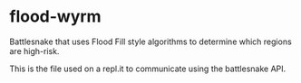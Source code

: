 # flood-wyrm
Battlesnake that uses Flood Fill style algorithms to determine which regions are high-risk.

This is the file used on a repl.it to communicate using the battlesnake API.
